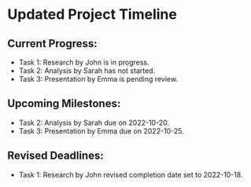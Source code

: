 # Updated Project Timeline

## Current Progress:
- Task 1: Research by John is in progress.
- Task 2: Analysis by Sarah has not started.
- Task 3: Presentation by Emma is pending review.

## Upcoming Milestones:
- Task 2: Analysis by Sarah due on 2022-10-20.
- Task 3: Presentation by Emma due on 2022-10-25.

## Revised Deadlines:
- Task 1: Research by John revised completion date set to 2022-10-18.
